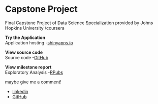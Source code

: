 Capstone Project
========================================================

Final Capstone Project of Data Science Specialization provided by Johns Hopkins University /coursera

**Try the Application**  
Application hosting -[shinyapps.io](https://endoukoike.shinyapps.io/NextWordPrediction/)   

**View source code**  
Source code -[GitHub](https://github.com/EndouKoike/CapstoneProject)  

**View milestone report**   
Exploratory Analysis -[RPubs](http://rpubs.com/EndouKoike/SwifkeyCorpus)


maybe give me a comment!  
* [linkedin](https://gr.linkedin.com/in/konstantinoskoumoundouros)  
* [GitHub](https://github.com/EndouKoike)